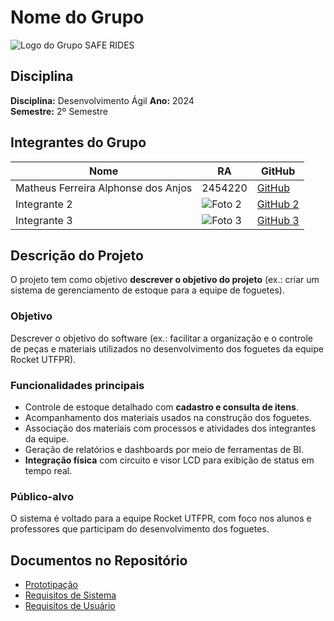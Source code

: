# Nome do Grupo
![Logo do Grupo](#) <!-- Aqui você pode inserir o link da imagem do logo -->
SAFE RIDES

## Disciplina
**Disciplina:** Desenvolvimento Ágil 
**Ano:** 2024  
**Semestre:** 2º Semestre

## Integrantes do Grupo
| Nome               | RA                            | GitHub                       |
|--------------------|---------------------------------|------------------------------|
| Matheus Ferreira Alphonse dos Anjos        | 2454220                    | [GitHub](https://github.com/matheustm29) |
| Integrante 2        | ![Foto 2](#)                    | [GitHub 2](https://github.com/usuario2) |
| Integrante 3        | ![Foto 3](#)                    | [GitHub 3](https://github.com/usuario3) |
<!-- Adicione mais linhas conforme necessário -->

## Descrição do Projeto
O projeto tem como objetivo **descrever o objetivo do projeto** (ex.: criar um sistema de gerenciamento de estoque para a equipe de foguetes). 

### Objetivo
Descrever o objetivo do software (ex.: facilitar a organização e o controle de peças e materiais utilizados no desenvolvimento dos foguetes da equipe Rocket UTFPR).

### Funcionalidades principais
- Controle de estoque detalhado com **cadastro e consulta de itens**.
- Acompanhamento dos materiais usados na construção dos foguetes.
- Associação dos materiais com processos e atividades dos integrantes da equipe.
- Geração de relatórios e dashboards por meio de ferramentas de BI.
- **Integração física** com circuito e visor LCD para exibição de status em tempo real.

### Público-alvo
O sistema é voltado para a equipe Rocket UTFPR, com foco nos alunos e professores que participam do desenvolvimento dos foguetes.

## Documentos no Repositório
- [Prototipação](#) <!-- Link será adicionado posteriormente -->
- [Requisitos de Sistema](#)
- [Requisitos de Usuário](#)

